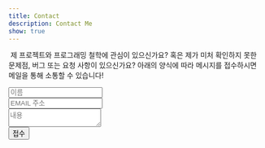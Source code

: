 ```yaml
---
title: Contact
description: Contact Me
show: true
---
```


<p><span class="image right"><img src="/assets/images/pic02.jpg" alt="" /></span>
제 프로젝트와 프로그래밍 철학에 관심이 있으신가요? 혹은 제가 미처 확인하지 못한
문제점, 버그 또는 요청 사항이 있으신가요? 아래의 양식에 따라 메시지를 접수하시면
메일을 통해 소통할 수 있습니다!</p>

<form method="POST" action="https://formspree.io/thekpaul@outlook.com">
  <input type="text" name="name" placeholder="이름"><br>
 	<input type="text" name="email" placeholder="EMAIL 주소"><br>
 	<textarea name="message" placeholder="내용"></textarea><br>
  <button type="submit" class="button special">접수</button>
</form>
